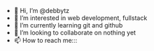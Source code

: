 - 👋 Hi, I’m @debbytz
- 👀 I’m interested in web development, fullstack
- 🌱 I’m currently learning git and github
- 💞️ I’m looking to collaborate on nothing yet
- 📫 How to reach me:::

<!---
debbytz/debbytz is a ✨ special ✨ repository because its `README.md` (this file) appears on your GitHub profile.
You can click the Preview link to take a look at your changes.
--->
